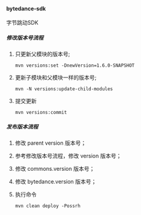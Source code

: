 #### bytedance-sdk
字节跳动SDK

#####  修改版本号流程

1.  只更新父模块的版本号;
	```shell
	mvn versions:set -DnewVersion=1.6.0-SNAPSHOT
	```
2.  更新子模块和父模块一样的版本号;
	```shell
	mvn -N versions:update-child-modules
	```
3.  提交更新
	```shell
	mvn versions:commit
	```

#####  发布版本流程

1. 修改 parent version 版本号；

2. 参考修改版本号流程，修改 version 版本号；

3. 修改 commons.version 版本号； 

4. 修改 bytedance.version 版本号； 

5. 执行命令
	```shell
	mvn clean deploy -Possrh
	```
